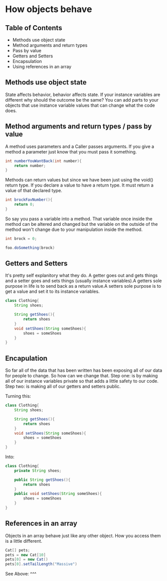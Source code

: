 # How objects behave

## Table of Contents

- Methods use object state
- Method arguments and return types
- Pass by value
- Getters and Setters
- Encapsulation
- Using references in an array

## Methods use object state

State affects behavior, behavior affects state. If your instance variables are different why should the outcome be the same? You can add parts to your objects that use instance variable values that can change what the code does.

## Method arguments and return types / pass by value

A method uses parameters and a Caller passes arguments. If you give a method a parameter just know that you must pass it something.

```java
int numberYouWantBack(int number){
    return number;
}
```

Methods can return values but since we have been just using the void() return type. If you declare a value to have a return type. It must return a value of that declared type.

```java
int brockFavNumber(){
    return 0;
}
```

So say you pass a variable into a method. That variable once inside the method can be altered and changed but the variable on the outside of the method won't change due to your manipulation inside the method.

```java
int brock = 0;

foo.doSomething(brock)
```

## Getters and Setters

It's pretty self explanitory what they do. A getter goes out and gets things and a setter goes and sets things (usually instance variables).A getters sole purpose in life is to send back as a return value.A setters sole purpose is to get a value and set it to its instance variables.

```java
class Clothing{
    String shoes;

    String getShoes(){
        return shoes
    }
    void setShoes(String someShoes){
        shoes = someShoes
    }
}
```

## Encapulation

So far all of the data that has been written has been exposing all of our data for people to change. So how can we change that. Step one: is by making all of our instance variables private so that adds a little safety to our code. Step two: is making all of our getters and setters public.

Turning this:

```java
class Clothing{
    String shoes;

    String getShoes(){
        return shoes
    }
    void setShoes(String someShoes){
        shoes = someShoes
    }
}
```

Into:

```java
class Clothing{
    private String shoes;

    public String getShoes(){
        return shoes
    }
    public void setShoes(String someShoes){
        shoes = someShoes
    }
}
```

## References in an array

Objects in an array behave just like any other object. How you access them is a little different.

```java
Cat[] pets;
pets = new Cat[10]
pets[0] = new Cat()
pets[0].setTailLength("Massive")
```

See Above: ^^^
